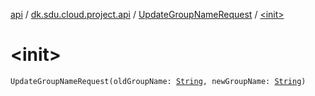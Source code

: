 [api](../../index.md) / [dk.sdu.cloud.project.api](../index.md) / [UpdateGroupNameRequest](index.md) / [&lt;init&gt;](./-init-.md)

# &lt;init&gt;

`UpdateGroupNameRequest(oldGroupName: `[`String`](https://kotlinlang.org/api/latest/jvm/stdlib/kotlin/-string/index.html)`, newGroupName: `[`String`](https://kotlinlang.org/api/latest/jvm/stdlib/kotlin/-string/index.html)`)`